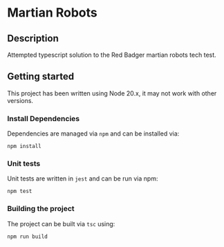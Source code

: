 # Martian Robots

## Description
Attempted typescript solution to the Red Badger martian robots tech test.

## Getting started

This project has been written using Node 20.x, it may not work with other versions.

### Install Dependencies
Dependencies are managed via `npm` and can be installed via:
```shell
npm install
```

### Unit tests
Unit tests are written in `jest` and can be run via npm:
```shell
npm test
```

### Building the project
The project can be built via `tsc` using:
```shell
npm run build
```